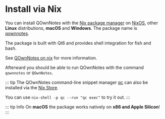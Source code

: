# Install via Nix

You can install QOwnNotes with the [Nix package manager](https://nixos.org/download/)
on [NixOS](https://nixos.org/), other **Linux** distributions, **macOS** and **Windows**.
The package name is [qownnotes](https://search.nixos.org/packages?channel=unstable&show=qownnotes).

The package is built with Qt6 and provides shell integration for fish and bash.

See [QOwnNotes on nix](https://search.nixos.org/packages?channel=unstable&show=qownnotes)
for more information.

Afterward you should be able to run QOwnNotes with the command `qownnotes` or `QOwnNotes`.

::: tip
The QOwnNotes command-line snippet manager [qc](https://github.com/qownnotes/qc)
can also be installed via the [Nix Store](https://search.nixos.org/packages?channel=unstable&show=qc).

You can use `nix-shell -p qc --run "qc exec"` to try it out.
:::

::: tip Info
On **macOS** the package works natively on **x86 and Apple Silicon**!
:::
